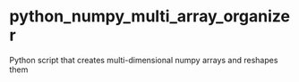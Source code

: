 # python_numpy_multi_array_organizer
 Python script that creates multi-dimensional numpy arrays and reshapes them
